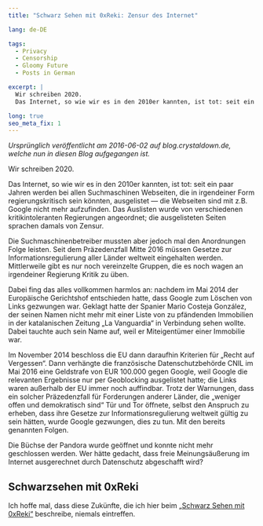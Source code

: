 ```yaml
---
title: "Schwarz Sehen mit 0xReki: Zensur des Internet"

lang: de-DE

tags:
  - Privacy
  - Censorship
  - Gloomy Future
  - Posts in German

excerpt: | 
  Wir schreiben 2020.
  Das Internet, so wie wir es in den 2010er kannten, ist tot: seit ein paar Jahren werden bei allen Suchmaschinen Webseiten, die in irgendeiner Form regierungskritisch sein könnten, ausgelistet — die Webseiten sind mit z.B. Google nicht mehr aufzufinden.

long: true
seo_meta_fix: 1
---
```

*Ursprünglich veröffentlicht am 2016-06-02 auf blog.crystaldown.de, welche nun in diesen Blog aufgegangen ist.*

Wir schreiben 2020.

Das Internet, so wie wir es in den 2010er kannten, ist tot: seit ein paar Jahren werden bei allen Suchmaschinen Webseiten, die in irgendeiner Form regierungskritisch sein könnten, ausgelistet — die Webseiten sind mit z.B. Google nicht mehr aufzufinden.
Das Auslisten wurde von verschiedenen kritikintoleranten Regierungen angeordnet; die ausgelisteten Seiten sprachen damals von Zensur.

Die Suchmaschinenbetreiber mussten aber jedoch mal den Anordnungen Folge leisten.
Seit dem Präzedenzfall Mitte 2016 müssen Gesetze zur Informationsregulierung aller Länder weltweit eingehalten werden.
Mittlerweile gibt es nur noch vereinzelte Gruppen, die es noch wagen an irgendeiner Regierung Kritik zu üben.

Dabei fing das alles vollkommen harmlos an: nachdem im Mai 2014 der Europäische Gerichtshof entschieden hatte, dass Google zum Löschen von Links gezwungen war.
Geklagt hatte der Spanier Mario Costeja González, der seinen Namen nicht mehr mit einer Liste von zu pfändenden Immobilien in der katalanischen Zeitung „La Vanguardia“ in Verbindung sehen wollte.
Dabei tauchte auch sein Name auf, weil er Miteigentümer einer Immobilie war.

Im November 2014 beschloss die EU dann daraufhin Kriterien für „Recht auf Vergessen“.
Dann verhängte die französische Datenschutzbehörde CNIL im Mai 2016 eine Geldstrafe von EUR 100.000 gegen Google, weil Google die relevanten Ergebnisse nur per Geoblocking ausgelistet hatte; die Links waren außerhalb der EU immer noch auffindbar.
Trotz der Warnungen, dass ein solcher Präzedenzfall für Forderungen anderer Länder, die „weniger offen und demokratisch sind“ Tür und Tor öffnete, selbst den Anspruch zu erheben, dass ihre Gesetze zur Informationsregulierung weltweit gültig zu sein hätten, wurde Google gezwungen, dies zu tun.
Mit den bereits genannten Folgen.

Die Büchse der Pandora wurde geöffnet und konnte nicht mehr geschlossen werden.
Wer hätte gedacht, dass freie Meinungsäußerung im Internet ausgerechnet durch Datenschutz abgeschafft wird?

## Schwarzsehen mit 0xReki

Ich hoffe mal, dass diese Zukünfte, die ich hier beim [„Schwarz Sehen mit 0xReki“](/tags/gloomy-future/) beschreibe, niemals eintreffen.
